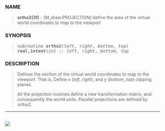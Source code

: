 <?
<body>
  <a name="top" id="top"></a>
  <div id="Container">
    <div id="Content">
      <div class="c226">
      </div><a name="0"></a>
      <h3><a name="0">NAME</a></h3>
      <blockquote>
        <b>ortho2(3f)</b> - [M_draw:PROJECTION] define the area of the virtual world coordinates to map to the viewport <b></b>
      </blockquote><a name="contents" id="contents"></a>
      <h3><a name="3">SYNOPSIS</a></h3>
      <blockquote>
        <pre>
subroutine <b>ortho2</b>(<i>left</i>, <i>right</i>, <i>bottom</i>, <i>top</i>)
<b>real,intent</b>(<i>in</i>) :: <i>left</i>, <i>right</i>, <i>bottom</i>, <i>top</i>
</pre>
      </blockquote><a name="2"></a>
      <h3><a name="2">DESCRIPTION</a></h3>
      <blockquote>
        <p>Defines the section of the virtual world coordinates to map to the viewport. That is, Define x (<i>left</i>, <i>right</i>), and y (<i>bottom</i>,
        <i>top</i>) clipping planes.</p>
        <p>All the projection routines define a new transformation matrix, and consequently the world units. Parallel projections are defined by ortho2.</p>
      </blockquote>
      <hr />
      <br />
      <div class="c226"><img src="../images/ortho2.3m_draw.gif" /></div>
    </div>
  </div>
</body>
